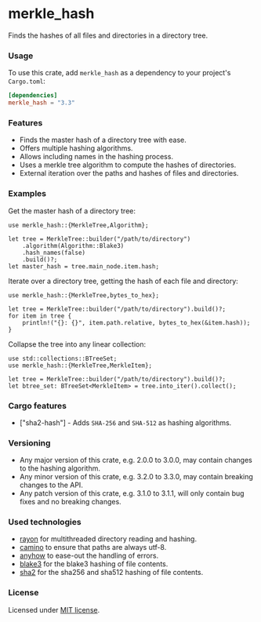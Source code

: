 # merkle_hash
Finds the hashes of all files and directories in a directory tree.

### Usage

To use this crate, add `merkle_hash` as a dependency to your project's `Cargo.toml`:

```toml
[dependencies]
merkle_hash = "3.3"
```

### Features

* Finds the master hash of a directory tree with ease.
* Offers multiple hashing algorithms.
* Allows including names in the hashing process.
* Uses a merkle tree algorithm to compute the hashes of directories.
* External iteration over the paths and hashes of files and directories.


### Examples

Get the master hash of a directory tree:

```rust,no_run
use merkle_hash::{MerkleTree,Algorithm};

let tree = MerkleTree::builder("/path/to/directory")
    .algorithm(Algorithm::Blake3)
    .hash_names(false)
    .build()?;
let master_hash = tree.main_node.item.hash;
```

Iterate over a directory tree, getting the hash of each file and directory:

```rust,no_run
use merkle_hash::{MerkleTree,bytes_to_hex};

let tree = MerkleTree::builder("/path/to/directory").build()?;
for item in tree {
    println!("{}: {}", item.path.relative, bytes_to_hex(&item.hash));
}
```

Collapse the tree into any linear collection:

```rust,no_run
use std::collections::BTreeSet;
use merkle_hash::{MerkleTree,MerkleItem};

let tree = MerkleTree::builder("/path/to/directory").build()?;
let btree_set: BTreeSet<MerkleItem> = tree.into_iter().collect();
```

### Cargo features

* ["sha2-hash"] - Adds `SHA-256` and `SHA-512` as hashing algorithms.

### Versioning

* Any major version of this crate, e.g. 2.0.0 to 3.0.0, may contain changes to the hashing algorithm.
* Any minor version of this crate, e.g. 3.2.0 to 3.3.0, may contain breaking changes to the API.
* Any patch version of this crate, e.g. 3.1.0 to 3.1.1, will only contain bug fixes and no breaking changes.

### Used technologies

* [rayon](https://crates.io/crates/rayon) for multithreaded directory reading and hashing.
* [camino](https://crates.io/crates/camino) to ensure that paths are always utf-8.
* [anyhow](https://crates.io/crates/anyhow) to ease-out the handling of errors.
* [blake3](https://crates.io/crates/blake3) for the blake3 hashing of file contents.
* [sha2](https://crates.io/crates/sha2) for the sha256 and sha512 hashing of file contents.

### License

Licensed under [MIT license](https://github.com/hristogochev/merkle_hash/blob/main/LICENSE).